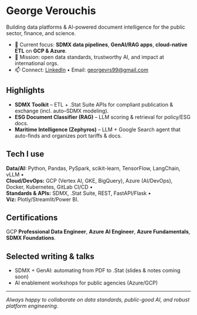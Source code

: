 # George Verouchis

Building data platforms & AI-powered document intelligence for the public sector, finance, and science.

- 🔭 Current focus: **SDMX data pipelines**, **GenAI/RAG apps**, **cloud-native ETL** on **GCP & Azure**.
- 🧭 Mission: open data standards, trustworthy AI, and impact at international orgs. 
- 📫 Connect: [LinkedIn](https://www.linkedin.com/in/verouchis/) • Email: georgevrs99@gmail.com

## Highlights
- **SDMX Toolkit** – ETL + .Stat Suite APIs for compliant publication & exchange (incl. auto–SDMX modeling).
- **ESG Document Classifier (RAG)** – LLM scoring & retrieval for policy/ESG docs. 
- **Maritime Intelligence (Zephyros)** – LLM + Google Search agent that auto-finds and organizes port tariffs & docs. 

## Tech I use
**Data/AI:** Python, Pandas, PySpark, scikit-learn, TensorFlow, LangChain, vLLM •  
**Cloud/DevOps:** GCP (Vertex AI, GKE, BigQuery), Azure (AI/DevOps), Docker, Kubernetes, GitLab CI/CD •  
**Standards & APIs:** SDMX, .Stat Suite, REST, FastAPI/Flask •  
**Viz:** Plotly/Streamlit/Power BI. 

## Certifications
GCP **Professional Data Engineer**, **Azure AI Engineer**, **Azure Fundamentals**, **SDMX Foundations**. 
## Selected writing & talks
- SDMX + GenAI: automating from PDF to .Stat (slides & notes coming soon)
- AI enablement workshops for public agencies (Azure/GCP)

---
*Always happy to collaborate on data standards, public-good AI, and robust platform engineering.*

